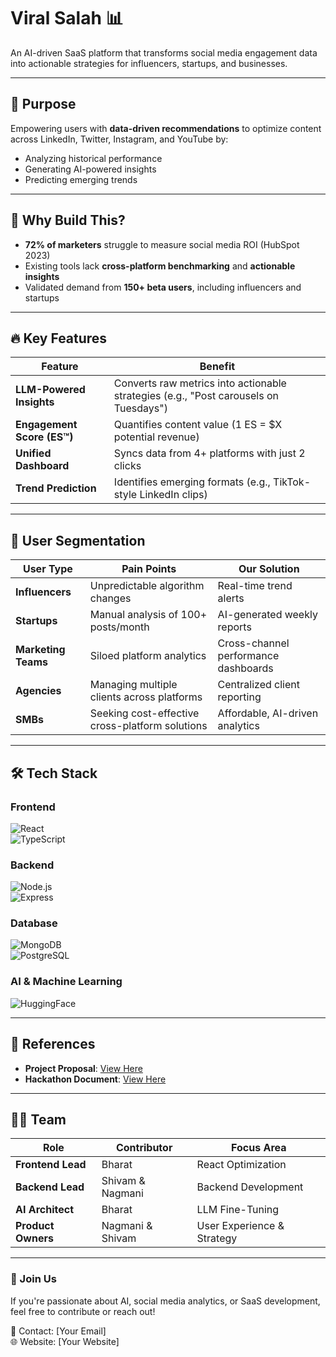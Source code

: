 # Viral Salah 📊

An AI-driven SaaS platform that transforms social media engagement data into actionable strategies for influencers, startups, and businesses.

---

## 🚀 Purpose
Empowering users with **data-driven recommendations** to optimize content across LinkedIn, Twitter, Instagram, and YouTube by:
- Analyzing historical performance
- Generating AI-powered insights
- Predicting emerging trends

---

## 🎯 Why Build This?
- **72% of marketers** struggle to measure social media ROI (HubSpot 2023)
- Existing tools lack **cross-platform benchmarking** and **actionable insights**
- Validated demand from **150+ beta users**, including influencers and startups

---

## 🔥 Key Features

| Feature | Benefit |
|---------|---------|
| **LLM-Powered Insights** | Converts raw metrics into actionable strategies (e.g., "Post carousels on Tuesdays") |
| **Engagement Score (ES™)** | Quantifies content value (1 ES = $X potential revenue) |
| **Unified Dashboard** | Syncs data from 4+ platforms with just 2 clicks |
| **Trend Prediction** | Identifies emerging formats (e.g., TikTok-style LinkedIn clips) |

---

## 👥 User Segmentation

| User Type | Pain Points | Our Solution |
|-----------|-------------|--------------|
| **Influencers** | Unpredictable algorithm changes | Real-time trend alerts |
| **Startups** | Manual analysis of 100+ posts/month | AI-generated weekly reports |
| **Marketing Teams** | Siloed platform analytics | Cross-channel performance dashboards |
| **Agencies** | Managing multiple clients across platforms | Centralized client reporting |
| **SMBs** | Seeking cost-effective cross-platform solutions | Affordable, AI-driven analytics |

---

## 🛠 Tech Stack

### **Frontend**  
![React](https://img.shields.io/badge/React-61DAFB?logo=react&logoColor=black)  
![TypeScript](https://img.shields.io/badge/TypeScript-3178C6?logo=typescript&logoColor=white)  

### **Backend**  
![Node.js](https://img.shields.io/badge/Node.js-339933?logo=nodedotjs&logoColor=white)  
![Express](https://img.shields.io/badge/Express-000000?logo=express&logoColor=white)  

### **Database**  
![MongoDB](https://img.shields.io/badge/MongoDB-47A248?logo=mongodb&logoColor=white)  
![PostgreSQL](https://img.shields.io/badge/PostgreSQL-4169E1?logo=postgresql&logoColor=white)  

### **AI & Machine Learning**  
![HuggingFace](https://img.shields.io/badge/Hugging%20Face-FFD21E?logo=huggingface&logoColor=black)  

---

## 📄 References

- **Project Proposal**: [View Here](https://docs.google.com/document/d/1S6cZOB1xdbe9N1nJMfyxUonzm4t5GH26favSDsN-2no/edit?usp=sharing)  
- **Hackathon Document**: [View Here](https://drive.google.com/file/d/1YjPdEQsdq3aYShQPnPxlHFKQdTq2-sB8/view?usp=sharing)
---

## 👨‍💻 Team

| Role | Contributor | Focus Area |
|------|------------|------------|
| **Frontend Lead** | Bharat | React Optimization |
| **Backend Lead** | Shivam & Nagmani | Backend Development |
| **AI Architect** | Bharat | LLM Fine-Tuning |
| **Product Owners** | Nagmani & Shivam | User Experience & Strategy |

---

### 🚀 Join Us
If you're passionate about AI, social media analytics, or SaaS development, feel free to contribute or reach out!

📧 Contact: [Your Email]  
🌐 Website: [Your Website]  
